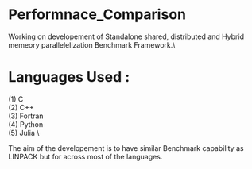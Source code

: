 # Performnace_Comparison
Working on developement of Standalone shared, distributed and Hybrid memeory parallelelization Benchmark Framework.\
# Languages Used :
(1) C \
(2) C++ \
(3) Fortran \
(4) Python \
(5) Julia \

The aim of the developement is to have similar Benchmark capability as LINPACK but for across most of the languages.

